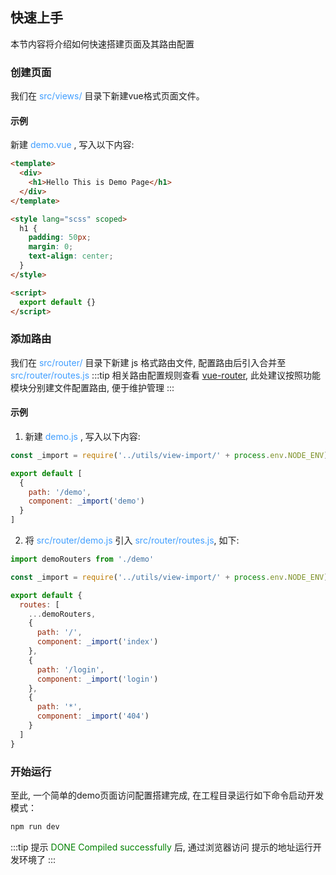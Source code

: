 ## 快速上手

本节内容将介绍如何快速搭建页面及其路由配置

### 创建页面
我们在 <font color='#409EFF'>src/views/</font> 目录下新建vue格式页面文件。
#### 示例
新建 <font color='#409EFF'>demo.vue</font> , 写入以下内容:

```html
<template>
  <div>
    <h1>Hello This is Demo Page</h1>
  </div>
</template>

<style lang="scss" scoped>
  h1 {
    padding: 50px;
    margin: 0;
    text-align: center;
  }
</style>

<script>
  export default {}
</script>

```
### 添加路由
我们在 <font color='#409EFF'>src/router/</font> 目录下新建 js 格式路由文件, 配置路由后引入合并至
<font color='#409EFF'>src/router/routes.js</font>
:::tip
相关路由配置规则查看 <a href='https://router.vuejs.org/zh-cn/?_blank' target='_blank'>vue-router</a>,
此处建议按照功能模块分别建文件配置路由, 便于维护管理
:::

#### 示例
1. 新建 <font color='#409EFF'>demo.js</font> , 写入以下内容:
```javascript
const _import = require('../utils/view-import/' + process.env.NODE_ENV)

export default [
  {
    path: '/demo',
    component: _import('demo')
  }
]
```
2. 将 <font color='#409EFF'>src/router/demo.js</font> 引入
   <font color='#409EFF'>src/router/routes.js</font>, 如下:
 ```javascript
 import demoRouters from './demo'
 
 const _import = require('../utils/view-import/' + process.env.NODE_ENV)
 
 export default {
   routes: [
     ...demoRouters,
     {
       path: '/',
       component: _import('index')
     },
     {
       path: '/login',
       component: _import('login')
     },
     {
       path: '*',
       component: _import('404')
     }
   ]
 }
 ```
### 开始运行 
至此, 一个简单的demo页面访问配置搭建完成, 在工程目录运行如下命令启动开发模式：
```bash
npm run dev
```
:::tip 
提示<font color='green'> DONE  Compiled successfully </font> 后, 
通过浏览器访问 提示的地址运行开发环境了
:::
